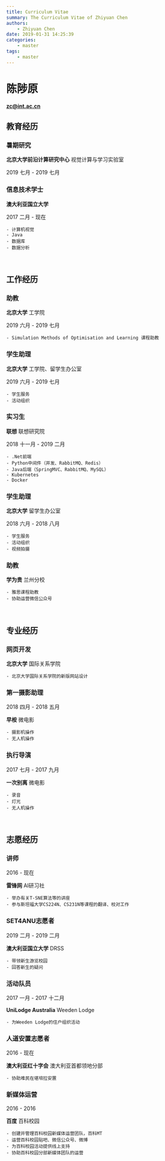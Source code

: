 ```yaml
---
title: Curriculum Vitae
summary: The Curriculum Vitae of Zhiyuan Chen
authors:
    - Zhiyuan Chen
date: 2019-01-31 14:25:39
categories: 
    - master
tags:
    - master
---
```


# 陈陟原

**zc@int.ac.cn**
&nbsp;

## 教育经历

### 暑期研究

**北京大学前沿计算研究中心** 视觉计算与学习实验室

2019 七月 - 2019 七月

### 信息技术学士

**澳大利亚国立大学**

2017 二月 - 现在

    - 计算机视觉
    - Java
    - 数据库
    - 数据分析
&nbsp;

## 工作经历

### 助教

**北京大学** 工学院

2019 六月 - 2019 七月

    - Simulation Methods of Optimisation and Learning 课程助教

### 学生助理

**北京大学** 工学院、留学生办公室

2019 六月 - 2019 七月

    - 学生服务
    - 活动组织

### 实习生

**联想** 联想研究院

2018 十一月 - 2019 二月

    - .Net前端
    - Python中间件（并发、RabbitMQ、Redis）
    - Java后端（SpringMVC、RabbitMQ、MySQL）
    - Kubernetes
    - Docker

### 学生助理

**北京大学** 留学生办公室

2018 六月 - 2018 八月

    - 学生服务
    - 活动组织
    - 视频拍摄

### 助教

**学为贵** 兰州分校

    - 雅思课程助教
    - 协助运营微信公众号
&nbsp;

## 专业经历

### 网页开发

**北京大学** 国际关系学院

    - 北京大学国际关系学院的新版网站设计

### 第一摄影助理

2018 四月 - 2018 五月

**早桉** 微电影

    - 摄影机操作
    - 无人机操作

### 执行导演

2017 七月 - 2017 九月

**一次别离** 微电影

    - 录音
    - 灯光
    - 无人机操作
&nbsp;

## 志愿经历

### 讲师

2016 - 现在

**雷锋网** AI研习社

    - 举办有关T-SNE算法等的讲座
    - 参与斯坦福大学CS224N、CS231N等课程的翻译、校对工作

### SET4ANU志愿者

2019 二月 - 2019 二月

**澳大利亚国立大学** DRSS

    - 带领新生游览校园
    - 回答新生的疑问

### 活动队员

2017 一月 - 2017 十二月

**UniLodge Australia** Weeden Lodge

    - 为Weeden Lodge的住户组织活动

### 人道安置志愿者

2016 - 现在

**澳大利亚红十字会** 澳大利亚首都领地分部

    - 协助难民在堪培拉安置

### 新媒体运营

2016 - 2016

**百度** 百科校园

    - 创建并管理百科校园新媒体运营团队，百科MT
    - 运营百科校园贴吧、微信公众号、微博
    - 为百科校园活动提供线上支持
    - 协助百科校园分部新媒体团队的运营
